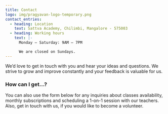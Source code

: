 ```yaml
---
title: Contact
logo: img/pragyavan-logo-temporary.png
contact_entries:
  - heading: Location
    text: Sattva Academy, Chilimbi, Mangalore - 575003
  - heading: Working hours
    text: |-
      Monday – Saturday: 9AM – 7PM

      We are closed on Sundays.
---
```

We’d love to get in touch with you and hear your ideas and questions. We strive to grow and improve constantly and your feedback is valuable for us.

<h3 class="f4 b lh-title mb2">How can I get…?</h3>

You can also use the form below for any inquiries about classes availability, monthly subscriptions and scheduling a 1-on-1 session with our teachers. Also, get in touch with us, if you would like to become a volunteer.
